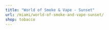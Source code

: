 ```yaml
---
title: "World of Smoke & Vape - Sunset"
url: /miami/world-of-smoke-and-vape-sunset/
shop: tobacco
---
```

